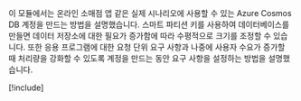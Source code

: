 이 모듈에서는 온라인 소매점 앱 같은 실제 시나리오에 사용할 수 있는 Azure Cosmos DB 계정을 만드는 방법을 설명했습니다. 스마트 파티션 키를 사용하여 데이터베이스를 만들면 데이터 저장소에 대한 필요가 증가함에 따라 수평적으로 크기를 조정할 수 있습니다. 또한 응용 프로그램에 대한 요청 단위 요구 사항과 나중에 사용자 수요가 증가할 때 처리량을 강화할 수 있도록 계정을 만드는 동안 요구 사항을 설정하는 방법을 설명했습니다.

[!include[](../../../includes/azure-sandbox-cleanup.md)]